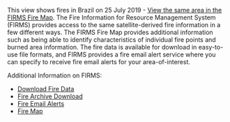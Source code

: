 This view shows fires in Brazil on 25 July 2019 - [View the same area in the FIRMS Fire Map](https://firms.modaps.eosdis.nasa.gov/map/#t:adv;d:2019-07-25;l:sp_viirs,viirs_crtc;@-60.1,-7.1,9z). The Fire Information for Resource Management System (FIRMS) provides access to the same satellite-derived fire information in a few different ways. The FIRMS Fire Map provides additional information such as being able to identify characteristics of individual fire points and burned area information. The fire data is available for download in easy-to-use file formats, and FIRMS provides a fire email alert service where you can specify to receive fire email alerts for your area-of-interest.

Additional Information on FIRMS:
- [Download Fire Data](https://firms.modaps.eosdis.nasa.gov/active_fire/#firms-shapefile)
- [Fire Archive Download](https://firms.modaps.eosdis.nasa.gov/download/)
- [Fire Email Alerts](https://firms.modaps.eosdis.nasa.gov/alerts/)
- [Fire Map](https://firms.modaps.eosdis.nasa.gov/map)

